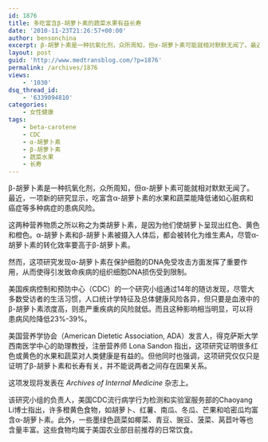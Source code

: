 ```yaml
---
id: 1876
title: 多吃富含β-胡萝卜素的蔬菜水果有益长寿
date: '2010-11-23T21:26:57+00:00'
author: bensonchina
excerpt: β-胡萝卜素是一种抗氧化剂，众所周知，但α-胡萝卜素可能就相对默默无闻了。最近，一项新的研究显示，吃富含α-胡萝卜素的水果和蔬菜能降低诸如心脏病和癌症等多种病症的患病风险。
layout: post
guid: 'http://www.medtransblog.com/?p=1876'
permalink: /archives/1876
views:
    - '1030'
dsq_thread_id:
    - '6339094810'
categories:
    - 女性健康
tags:
    - beta-carotene
    - CDC
    - α-胡萝卜素
    - β-胡萝卜素
    - 蔬菜水果
    - 长寿
---
```


β-胡萝卜素是一种抗氧化剂，众所周知，但α-胡萝卜素可能就相对默默无闻了。最近，一项新的研究显示，吃富含α-胡萝卜素的水果和蔬菜能降低诸如心脏病和癌症等多种病症的患病风险。

这两种营养物质之所以称之为类胡萝卜素，是因为他们使胡萝卜呈现出红色、黄色和橙色。α-胡萝卜素和β-胡萝卜素被摄入人体后，都会被转化为维生素A，尽管α-胡萝卜素的转化效率要高于β-胡萝卜素。

然而，这项研究发现α-胡萝卜素在保护细胞的DNA免受攻击方面发挥了重要作用，从而使得引发致命疾病的组织细胞DNA损伤受到限制。

美国疾病控制和预防中心（CDC）的一个研究小组通过14年的随访发现，尽管大多数受访者的生活习惯，人口统计学特征及总体健康风险各异，但只要是血液中的β-胡萝卜素浓度高，则患严重疾病的风险就低。而且这种影响相当明显，可以将患病风险降低23%-39%。

美国营养学协会（American Dietetic Association, ADA）发言人，得克萨斯大学西南医学中心的助理教授，注册营养师 Lona Sandon 指出，这项研究证明很多红色或黄色的水果和蔬菜对人类健康是有益的。但他同时也强调，这项研究仅仅只是证明了β-胡萝卜素和长寿有关，并不能说两者之间存在因果关系。

这项发现将发表在 *Archives of Internal Medicine* 杂志上。

该研究小组的负责人，美国CDC流行病学行为检测和实验室服务部的Chaoyang Li博士指出，许多橙黄色食物，如胡萝卜、红薯、南瓜、冬瓜、芒果和哈密瓜均富含α-胡萝卜素。此外，一些墨绿色蔬菜如椰菜、青豆、豌豆、菠菜、莴苣叶等也含量丰富。这些食物均属于美国农业部目前推荐的日常饮食。